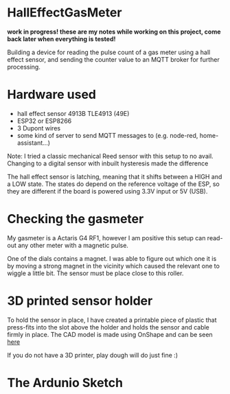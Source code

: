 # HallEffectGasMeter

**work in progress!
these are my notes while working on this project, come back later when everything is tested!**

Building a device for reading the pulse count of a gas meter using a hall effect sensor, and sending the counter value to an MQTT broker for further processing.

# Hardware used

- hall effect sensor 4913B TLE4913 (49E)
- ESP32 or ESP8266
- 3 Dupont wires
- some kind of server to send MQTT messages to (e.g. node-red, home-assistant...)

Note: I tried a classic mechanical Reed sensor with this setup to no avail. Changing to a digital sensor with inbuilt hysteresis made the difference

The hall effect sensor is latching, meaning that it shifts between a HIGH and a LOW state.
The states do depend on the reference voltage of the ESP, so they are different if the board is powered using 3.3V input or 5V (USB).

# Checking the gasmeter

My gasmeter is a Actaris G4 RF1, however I am positive this setup can read-out any other meter with a magnetic pulse.

One of the dials contains a magnet.
I was able to figure out which one it is by moving a strong magnet in the vicinity which caused the relevant one to wiggle a little bit.
The sensor must be place close to this roller.

# 3D printed sensor holder

To hold the sensor in place, I have created a printable piece of plastic that press-fits into the slot above the holder and holds the sensor and cable firmly in place.
The CAD model is made using OnShape and can be seen [here](https://cad.onshape.com/documents/e0d259fd877c1182a09bbc17/w/994389497a324f97073d213b/e/8d6a3ead179d19c52f29340c?renderMode=0&uiState=62d9d468549a2247567e7bfb)

If you do not have a 3D printer, play dough will do just fine :)

# The Ardunio Sketch





